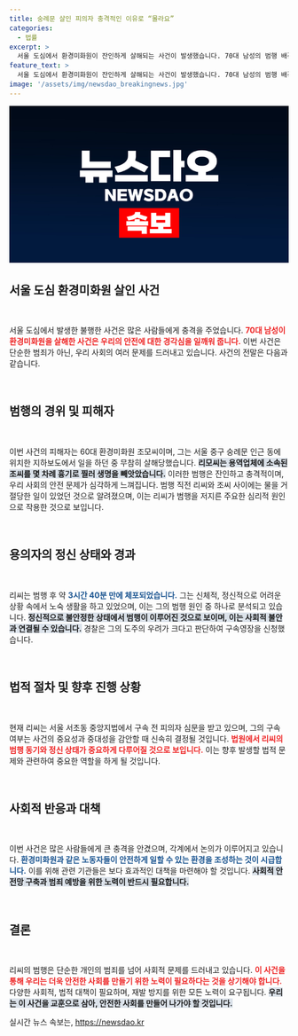 ```yaml
---
title: 숭례문 살인 피의자 충격적인 이유로 “몰라요”
categories:
  - 법률
excerpt: >
  서울 도심에서 환경미화원이 잔인하게 살해되는 사건이 발생했습니다. 70대 남성의 범행 배경과 구속 여부가 공개될 예정인 가운데, 그의 충격적인 진술과 경찰 조사 내용이 화제를 모으고 있습니다. 클릭하여 자세한 이야기를 확인하세요!
feature_text: >
  서울 도심에서 환경미화원이 잔인하게 살해되는 사건이 발생했습니다. 70대 남성의 범행 배경과 구속 여부가 공개될 예정인 가운데, 그의 충격적인 진술과 경찰 조사 내용이 화제를 모으고 있습니다. 클릭하여 자세한 이야기를 확인하세요!
image: '/assets/img/newsdao_breakingnews.jpg'
---
```


<p><img src="/assets/img/newsdao_breakingnews.jpg" alt="ranknews 속보" /></p>

<h2 data-ke-size="size26">서울 도심 환경미화원 살인 사건</h2>

<p data-ke-size="size16">&nbsp;</p>

<p>서울 도심에서 발생한 불행한 사건은 많은 사람들에게 충격을 주었습니다. <b><span style="color: #ee2323;">70대 남성이 환경미화원을 살해한 사건은 우리의 안전에 대한 경각심을 일깨워 줍니다.</span></b> 이번 사건은 단순한 범죄가 아닌, 우리 사회의 여러 문제를 드러내고 있습니다. 사건의 전말은 다음과 같습니다.</p>

<p data-ke-size="size16">&nbsp;</p>

<h2 data-ke-size="size26">범행의 경위 및 피해자</h2>

<p data-ke-size="size16">&nbsp;</p>

<p>이번 사건의 피해자는 60대 환경미화원 조모씨이며, 그는 서울 중구 숭례문 인근 동에 위치한 지하보도에서 일을 하던 중 무참히 살해당했습니다. <b><span style="background-color: #21538527;">리모씨는 용역업체에 소속된 조씨를 몇 차례 흉기로 찔러 생명을 빼앗았습니다.</span></b> 이러한 범행은 잔인하고 충격적이며, 우리 사회의 안전 문제가 심각하게 느껴집니다. 범행 직전 리씨와 조씨 사이에는 물을 거절당한 일이 있었던 것으로 알려졌으며, 이는 리씨가 범행을 저지른 주요한 심리적 원인으로 작용한 것으로 보입니다.</p>

<p data-ke-size="size16">&nbsp;</p>

<h2 data-ke-size="size26">용의자의 정신 상태와 경과</h2>

<p data-ke-size="size16">&nbsp;</p>

<p>리씨는 범행 후 약 <b><span style="color: #1a5490;">3시간 40분 만에 체포되었습니다.</span></b> 그는 신체적, 정신적으로 어려운 상황 속에서 노숙 생활을 하고 있었으며, 이는 그의 범행 원인 중 하나로 분석되고 있습니다. <b><span style="background-color: #21538527;">정신적으로 불안정한 상태에서 범행이 이루어진 것으로 보이며, 이는 사회적 불안과 연결될 수 있습니다.</span></b> 경찰은 그의 도주의 우려가 크다고 판단하여 구속영장을 신청했습니다.</p>

<p data-ke-size="size16">&nbsp;</p>

<h2 data-ke-size="size26">법적 절차 및 향후 진행 상황</h2>

<p data-ke-size="size16">&nbsp;</p>

<p>현재 리씨는 서울 서초동 중앙지법에서 구속 전 피의자 심문을 받고 있으며, 그의 구속 여부는 사건의 중요성과 중대성을 감안할 때 신속히 결정될 것입니다. <b><span style="color: #ee2323;">법원에서 리씨의 범행 동기와 정신 상태가 중요하게 다루어질 것으로 보입니다.</span></b> 이는 향후 발생할 법적 문제와 관련하여 중요한 역할을 하게 될 것입니다.</p>

<p data-ke-size="size16">&nbsp;</p>

<h2 data-ke-size="size26">사회적 반응과 대책</h2>

<p data-ke-size="size16">&nbsp;</p>

<p>이번 사건은 많은 사람들에게 큰 충격을 안겼으며, 각계에서 논의가 이루어지고 있습니다. <b><span style="color: #1a5490;">환경미화원과 같은 노동자들이 안전하게 일할 수 있는 환경을 조성하는 것이 시급합니다.</span></b> 이를 위해 관련 기관들은 보다 효과적인 대책을 마련해야 할 것입니다. <b><span style="background-color: #21538527;">사회적 안전망 구축과 범죄 예방을 위한 노력이 반드시 필요합니다.</span></b></p>

<p data-ke-size="size16">&nbsp;</p>

<h2 data-ke-size="size26">결론</h2>

<p data-ke-size="size16">&nbsp;</p>

<p>리씨의 범행은 단순한 개인의 범죄를 넘어 사회적 문제를 드러내고 있습니다. <b><span style="color: #ee2323;">이 사건을 통해 우리는 더욱 안전한 사회를 만들기 위한 노력이 필요하다는 것을 상기해야 합니다.</span></b> 다양한 사회적, 법적 대책이 필요하며, 재발 방지를 위한 모든 노력이 요구됩니다. <b><span style="background-color: #21538527;">우리는 이 사건을 교훈으로 삼아, 안전한 사회를 만들어 나가야 할 것입니다.</span></b></p>
실시간 뉴스 속보는, <a href="https://newsdao.kr" rel="dofollow">https://newsdao.kr</a>


